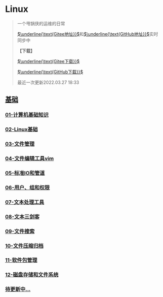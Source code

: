 # Linux

> 一个甩锅侠的运维的日常
> 
> [$\underline{\text{Gitee地址}}$](https://gitee.com/zhang-qilin-0522)和[$\underline{\text{GitHub地址}}$](https://github.com/zhang-qilin)实时同步中
>
> **【下载】**
>  
>  [$\underline{\text{Gitee下载}}$](https://gitee.com/zhang-qilin-0522/Linux/repository/archive/main.zip)
>  
>  [$\underline{\text{GitHub下载}}$](https://github.com/zhang-qilin/Linux/archive/refs/heads/main.zip)
>  
> 最近一次更新2022.03.27 18:33


## [基础](./basis)


### [01-计算机基础知识](./basis/01-计算机基础知识.md)

### [02-Linux基础](./basis/02-Linux基础.md)

### [03-文件管理](./basis/03-文件管理.md)

### [04-文件编辑工具vim](./basis/04-文件编辑工具vim.md)

### [05-标准IO和管道](./basis/05-标准IO和管道.md)

### [06-用户、组和权限](./basis/06-用户、组和权限.md)

### [07-文本处理工具](./basis/07-文本处理工具.md)

### [08-文本三剑客](./basis/08-文本三剑客.md)

### [09-文件搜索](./basis/09-文件搜索.md)

### [10-文件压缩归档](./basis/10-文件压缩归档.md)

### [11-软件包管理](./basis/11-软件包管理.md)

### [12-磁盘存储和文件系统](./basis/12-磁盘存储和文件系统.md)

### [待更新中...]()



